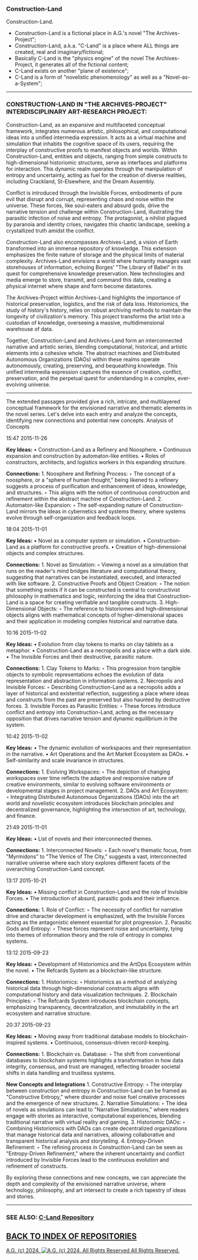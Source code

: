 ### Construction-Land
Construction-Land.
* Construction-Land is a fictional place in A.G.'s novel "The Archives-Project";
* Construction-Land, a.k.a. "C-Land" is a place where ALL things are created, real and imaginary/fictional;
* Basically C-Land is the "physics engine" of the novel The Archives-Project, it generates all of the fictional content;
* C-Land exists on another "plane of existence";
* C-Land is a form of "novelistic phenomenology" as well as a "Novel-as-a-System";

- - - - - - -

### CONSTRUCTION-LAND IN "THE ARCHIVES-PROJECT" INTERDISCIPLINARY ART-RESEARCH PROJECT:

Construction-Land, as an expansive and multifaceted conceptual framework, integrates numerous artistic, philosophical, and computational ideas into a unified intermedia expression. It acts as a virtual machine and simulation that inhabits the cognitive space of its users, requiring the interplay of constructive proofs to manifest objects and worlds. Within Construction-Land, entities and objects, ranging from simple constructs to high-dimensional historiomic structures, serve as interfaces and platforms for interaction. This dynamic realm operates through the manipulation of entropy and uncertainty, acting as fuel for the creation of diverse realities, including Crackland, St-Elsewhere, and the Dream Assembly.

Conflict is introduced through the Invisible Forces, embodiments of pure evil that disrupt and corrupt, representing chaos and noise within the universe. These forces, like soul-eaters and absurd gods, drive the narrative tension and challenge within Construction-Land, illustrating the parasitic infection of noise and entropy. The protagonist, a nihilist plagued by paranoia and identity crises, navigates this chaotic landscape, seeking a crystallized truth amidst the conflict.

Construction-Land also encompasses Archives-Land, a vision of Earth transformed into an immense repository of knowledge. This extension emphasizes the finite nature of storage and the physical limits of material complexity. Archives-Land envisions a world where humanity manages vast storehouses of information, echoing Borges' "The Library of Babel" in its quest for comprehensive knowledge preservation. New technologies and media emerge to store, transmit, and command this data, creating a physical internet where shape and form become datastores.

The Archives-Project within Archives-Land highlights the importance of historical preservation, logistics, and the risk of data loss. Historiomics, the study of history's history, relies on robust archiving methods to maintain the longevity of civilization's memory. This project transforms the artist into a custodian of knowledge, overseeing a massive, multidimensional warehouse of data.

Together, Construction-Land and Archives-Land form an interconnected narrative and artistic series, blending computational, historical, and artistic elements into a cohesive whole. The abstract machines and Distributed Autonomous Organizations (DAOs) within these realms operate autonomously, creating, preserving, and bequeathing knowledge. This unified intermedia expression captures the essence of creation, conflict, preservation, and the perpetual quest for understanding in a complex, ever-evolving universe.

- - - - - - -

The extended passages provided give a rich, intricate, and multilayered conceptual framework for the envisioned narrative and thematic elements in the novel series. Let's delve into each entry and analyze the concepts, identifying new connections and potential new concepts.
Analysis of Concepts

15:47 2015-11-26

__Key Ideas:__
    • Construction-Land as a Refinery and Noosphere.
    • Continuous expansion and construction by automaton-like entities.
    • Roles of constructors, architects, and logistics workers in this expanding structure.

__Connections:__
    1. Noosphere and Refining Process:
        ◦ The concept of a noosphere, or a "sphere of human thought," being likened to a refinery suggests a process of purification and enhancement of ideas, knowledge, and structures.
        ◦ This aligns with the notion of continuous construction and refinement within the abstract machine of Construction-Land.
    2. Automaton-like Expansion:
        ◦ The self-expanding nature of Construction-Land mirrors the ideas in cybernetics and systems theory, where systems evolve through self-organization and feedback loops.

18:04 2015-11-01

__Key Ideas:__
    • Novel as a computer system or simulation.
    • Construction-Land as a platform for constructive proofs.
    • Creation of high-dimensional objects and complex structures.

__Connections:__
    1. Novel as Simulation:
        ◦ Viewing a novel as a simulation that runs on the reader's mind bridges literature and computational theory, suggesting that narratives can be instantiated, executed, and interacted with like software.
    2. Constructive Proofs and Object Creation:
        ◦ The notion that something exists if it can be constructed is central to constructivist philosophy in mathematics and logic, reinforcing the idea that Construction-Land is a space for creating verifiable and tangible constructs.
    3. High-Dimensional Objects:
        ◦ The reference to historiomes and high-dimensional objects aligns with mathematical concepts of higher-dimensional spaces and their application in modeling complex historical and narrative data.

10:16 2015-11-02

__Key Ideas:__
    • Evolution from clay tokens to marks on clay tablets as a metaphor.
    • Construction-Land as a necropolis and a place with a dark side.
    • The Invisible Forces and their destructive, parasitic nature.

__Connections:__
    1. Clay Tokens to Marks:
        ◦ This progression from tangible objects to symbolic representations echoes the evolution of data representation and abstraction in information systems.
    2. Necropolis and Invisible Forces:
        ◦ Describing Construction-Land as a necropolis adds a layer of historical and existential reflection, suggesting a place where ideas and constructs from the past are preserved but also haunted by destructive forces.
    3. Invisible Forces as Parasitic Entities:
        ◦ These forces introduce conflict and entropy into Construction-Land, acting as the necessary opposition that drives narrative tension and dynamic equilibrium in the system.

10:42 2015-11-02

__Key Ideas:__
    • The dynamic evolution of workspaces and their representation in the narrative.
    • Art Operations and the Art Market Ecosystem as DAOs.
    • Self-similarity and scale invariance in structures.

__Connections:__
    1. Evolving Workspaces:
        ◦ The depiction of changing workspaces over time reflects the adaptive and responsive nature of creative environments, similar to evolving software environments or developmental stages in project management.
    2. DAOs and Art Ecosystem:
        ◦ Integrating Distributed Autonomous Organizations (DAOs) into the art world and novelistic ecosystem introduces blockchain principles and decentralized governance, highlighting the intersection of art, technology, and finance.

21:49 2015-11-01

__Key Ideas:__
    • List of novels and their interconnected themes.

__Connections:__
    1. Interconnected Novels:
        ◦ Each novel's thematic focus, from "Myrmidons" to "The Venice of The City," suggests a vast, interconnected narrative universe where each story explores different facets of the overarching Construction-Land concept.

13:17 2015-10-21

__Key Ideas:__
    • Missing conflict in Construction-Land and the role of Invisible Forces.
    • The introduction of absurd, parasitic gods and their influence.

__Connections:__
    1. Role of Conflict:
        ◦ The necessity of conflict for narrative drive and character development is emphasized, with the Invisible Forces acting as the antagonistic element essential for plot progression.
    2. Parasitic Gods and Entropy:
        ◦ These forces represent noise and uncertainty, tying into themes of information theory and the role of entropy in complex systems.

13:12 2015-09-23

__Key Ideas:__
    • Development of Historiomics and the ArtOps Ecosystem within the novel.
    • The Refcards System as a blockchain-like structure.

__Connections:__
    1. Historiomics:
        ◦ Historiomics as a method of analyzing historical data through high-dimensional constructs aligns with computational history and data visualization techniques.
    2. Blockchain Principles:
        ◦ The Refcards System introduces blockchain concepts, emphasizing transparency, decentralization, and immutability in the art ecosystem and narrative structure.

20:37 2015-09-23

__Key Ideas:__
    • Moving away from traditional database models to blockchain-inspired systems.
    • Continuous, consensus-driven record-keeping.

__Connections:__
    1. Blockchain vs. Database:
        ◦ The shift from conventional databases to blockchain systems highlights a transformation in how data integrity, consensus, and trust are managed, reflecting broader societal shifts in data handling and trustless systems.

__New Concepts and Integrations__
    1. Constructive Entropy:
        ◦ The interplay between construction and entropy in Construction-Land can be framed as "Constructive Entropy," where disorder and noise fuel creative processes and the emergence of new structures.
    2. Narrative Simulations:
        ◦ The idea of novels as simulations can lead to "Narrative Simulations," where readers engage with stories as interactive, computational experiences, blending traditional narrative with virtual reality and gaming.
    3. Historiomic DAOs:
        ◦ Combining Historiomics with DAOs can create decentralized organizations that manage historical data and narratives, allowing collaborative and transparent historical analysis and storytelling.
    4. Entropy-Driven Refinement:
        ◦ The refining process in Construction-Land can be seen as "Entropy-Driven Refinement," where the inherent uncertainty and conflict introduced by Invisible Forces lead to the continuous evolution and refinement of constructs.

By exploring these connections and new concepts, we can appreciate the depth and complexity of the envisioned narrative universe, where technology, philosophy, and art intersect to create a rich tapestry of ideas and stories.

- - - - - - -

### SEE ALSO: [C-Land Repository](https://github.com/antiface/C-Land)
## [BACK TO INDEX OF REPOSITORIES](https://github.com/antiface/Index)

[A.G. (c) 2024. ![A.G. (c) 2024. All Rights Reserved](https://historiotheque.files.wordpress.com/2016/11/ag_signature_official_2015_50px_cropped.jpg) All Rights Reserved.](http://alexgagnon.com)
